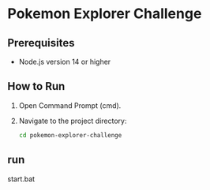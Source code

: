 # Pokemon Explorer Challenge

## Prerequisites

- Node.js version 14 or higher

## How to Run

1. Open Command Prompt (cmd).

2. Navigate to the project directory:

   ```sh
   cd pokemon-explorer-challenge

## run

start.bat
